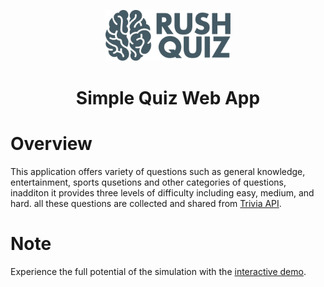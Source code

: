 <p align="center"><img src="https://raw.githubusercontent.com/Mahmoud46/rush_quiz/a540852d9a4fe399ef80b3a2d0902460631cf686/imgs/main-logo.svg" width="200"></p>
<h1 align="center">Simple Quiz Web App</h1>
<h1>Overview</h1>
<p>This application offers variety of questions such as general knowledge, entertainment, sports qusetions and other categories of questions, inadditon it provides three levels of difficulty including easy, medium, and hard. all these questions are collected and shared from <a href="https://opentdb.com/api_config.php">Trivia API</a>.</p>
<h1>Note</h1>
<p>Experience the full potential of the simulation with the <a href="https://mahmoud46.github.io/Simple-Quiz-Web-App/">interactive demo</a>.</p>
